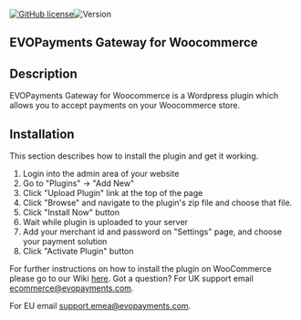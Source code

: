 [![GitHub license](https://img.shields.io/github/license/EVO-Payments/Woocommerce_plugin)](https://github.com/EVO-Payments/Woocommerce_plugin/blob/master/LICENSE)![Version](https://img.shields.io/badge/version-1.1.0-informational)

## EVOPayments Gateway for Woocommerce 

## Description 

EVOPayments Gateway for Woocommerce is a Wordpress plugin which allows you to accept payments on your Woocommerce store.

## Installation 

This section describes how to install the plugin and get it working.

1. Login into the admin area of your website
2. Go to "Plugins" -> "Add New"
3. Click "Upload Plugin" link at the top of the page
4. Click "Browse" and navigate to the plugin's zip file and choose that file.
5. Click "Install Now" button
6. Wait while plugin is uploaded to your server
7. Add your merchant id and password on "Settings" page, and choose your payment solution
8. Click "Activate Plugin" button

For further instructions on how to install the plugin on WooCommerce please go to our Wiki [here](https://github.com/EVO-Payments/Woocommerce_plugin/wiki/Installation-of-EVO-Payments-Plugin-for-WooCommerce).
Got a question? For UK support email ecommerce@evopayments.com.

For EU email support.emea@evopayments.com.


